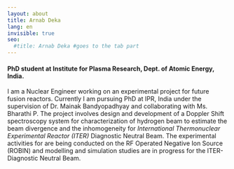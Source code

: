 ```yaml
---
layout: about
title: Arnab Deka
lang: en
invisible: true
seo:
  #title: Arnab Deka #goes to the tab part
---
```


#### PhD student at Institute for Plasma Research, Dept. of Atomic Energy, India.   


I am a Nuclear Engineer working on an experimental project for future fusion reactors. Currently I am pursuing PhD at IPR, India under the supervision of Dr. Mainak Bandyopadhyay and collaborating with Ms. Bharathi P. The project involves design and development of a Doppler Shift spectroscopy system  for characterization of hydrogen beam to estimate the beam divergence and the inhomogeneity for *International Thermonuclear Experimental Reactor (ITER)*  Diagnostic Neutral Beam. The experimental activities for are being conducted on the RF Operated Negative Ion Source (ROBIN) and modelling and simulation studies are in progress for the ITER-Diagnostic Neutral Beam.
